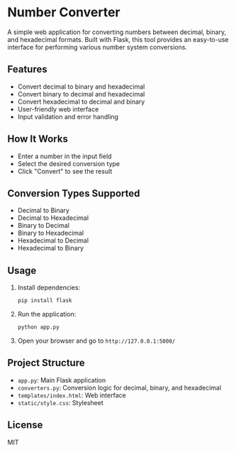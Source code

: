 # Number Converter

A simple web application for converting numbers between decimal, binary, and hexadecimal formats. Built with Flask, this tool provides an easy-to-use interface for performing various number system conversions.

## Features
- Convert decimal to binary and hexadecimal
- Convert binary to decimal and hexadecimal
- Convert hexadecimal to decimal and binary
- User-friendly web interface
- Input validation and error handling

## How It Works
- Enter a number in the input field
- Select the desired conversion type
- Click "Convert" to see the result

## Conversion Types Supported
- Decimal to Binary
- Decimal to Hexadecimal
- Binary to Decimal
- Binary to Hexadecimal
- Hexadecimal to Decimal
- Hexadecimal to Binary

## Usage
1. Install dependencies:
   ```bash
   pip install flask
   ```
2. Run the application:
   ```bash
   python app.py
   ```
3. Open your browser and go to `http://127.0.0.1:5000/`

## Project Structure
- `app.py`: Main Flask application
- `converters.py`: Conversion logic for decimal, binary, and hexadecimal
- `templates/index.html`: Web interface
- `static/style.css`: Stylesheet

## License
MIT

